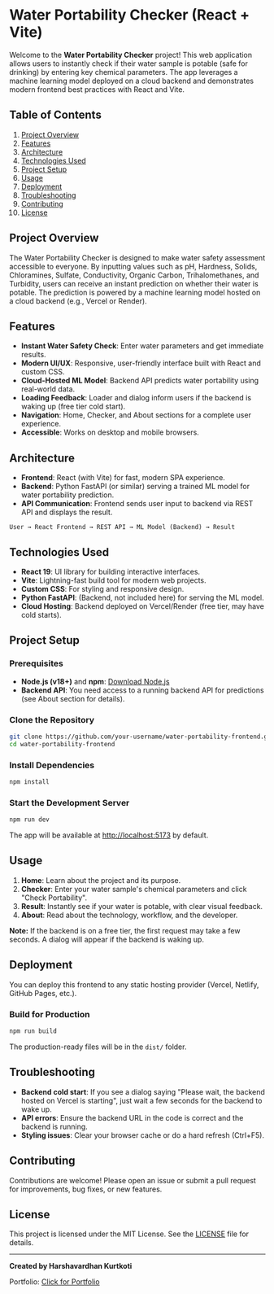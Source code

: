 # Water Portability Checker (React + Vite)

Welcome to the **Water Portability Checker** project! This web application allows users to instantly check if their water sample is potable (safe for drinking) by entering key chemical parameters. The app leverages a machine learning model deployed on a cloud backend and demonstrates modern frontend best practices with React and Vite.

## Table of Contents

1. [Project Overview](#project-overview)
2. [Features](#features)
3. [Architecture](#architecture)
4. [Technologies Used](#technologies-used)
5. [Project Setup](#project-setup)
6. [Usage](#usage)
7. [Deployment](#deployment)
8. [Troubleshooting](#troubleshooting)
9. [Contributing](#contributing)
10. [License](#license)

## Project Overview

The Water Portability Checker is designed to make water safety assessment accessible to everyone. By inputting values such as pH, Hardness, Solids, Chloramines, Sulfate, Conductivity, Organic Carbon, Trihalomethanes, and Turbidity, users can receive an instant prediction on whether their water is potable. The prediction is powered by a machine learning model hosted on a cloud backend (e.g., Vercel or Render).

## Features

- **Instant Water Safety Check**: Enter water parameters and get immediate results.
- **Modern UI/UX**: Responsive, user-friendly interface built with React and custom CSS.
- **Cloud-Hosted ML Model**: Backend API predicts water portability using real-world data.
- **Loading Feedback**: Loader and dialog inform users if the backend is waking up (free tier cold start).
- **Navigation**: Home, Checker, and About sections for a complete user experience.
- **Accessible**: Works on desktop and mobile browsers.

## Architecture

- **Frontend**: React (with Vite) for fast, modern SPA experience.
- **Backend**: Python FastAPI (or similar) serving a trained ML model for water portability prediction.
- **API Communication**: Frontend sends user input to backend via REST API and displays the result.

```
User → React Frontend → REST API → ML Model (Backend) → Result
```

## Technologies Used

- **React 19**: UI library for building interactive interfaces.
- **Vite**: Lightning-fast build tool for modern web projects.
- **Custom CSS**: For styling and responsive design.
- **Python FastAPI**: (Backend, not included here) for serving the ML model.
- **Cloud Hosting**: Backend deployed on Vercel/Render (free tier, may have cold starts).

## Project Setup

### Prerequisites

- **Node.js (v18+)** and **npm**: [Download Node.js](https://nodejs.org/)
- **Backend API**: You need access to a running backend API for predictions (see About section for details).

### Clone the Repository

```bash
git clone https://github.com/your-username/water-portability-frontend.git
cd water-portability-frontend
```

### Install Dependencies

```bash
npm install
```

### Start the Development Server

```bash
npm run dev
```

The app will be available at [http://localhost:5173](http://localhost:5173) by default.

## Usage

1. **Home**: Learn about the project and its purpose.
2. **Checker**: Enter your water sample's chemical parameters and click "Check Portability".
3. **Result**: Instantly see if your water is potable, with clear visual feedback.
4. **About**: Read about the technology, workflow, and the developer.

**Note:** If the backend is on a free tier, the first request may take a few seconds. A dialog will appear if the backend is waking up.

## Deployment

You can deploy this frontend to any static hosting provider (Vercel, Netlify, GitHub Pages, etc.).

### Build for Production

```bash
npm run build
```

The production-ready files will be in the `dist/` folder.

## Troubleshooting

- **Backend cold start**: If you see a dialog saying "Please wait, the backend hosted on Vercel is starting", just wait a few seconds for the backend to wake up.
- **API errors**: Ensure the backend URL in the code is correct and the backend is running.
- **Styling issues**: Clear your browser cache or do a hard refresh (Ctrl+F5).

## Contributing

Contributions are welcome! Please open an issue or submit a pull request for improvements, bug fixes, or new features.

## License

This project is licensed under the MIT License. See the [LICENSE](LICENSE) file for details.

---

**Created by Harshavardhan Kurtkoti**

Portfolio: [Click for Portfolio](https://portflio-website-azure.vercel.app/)

